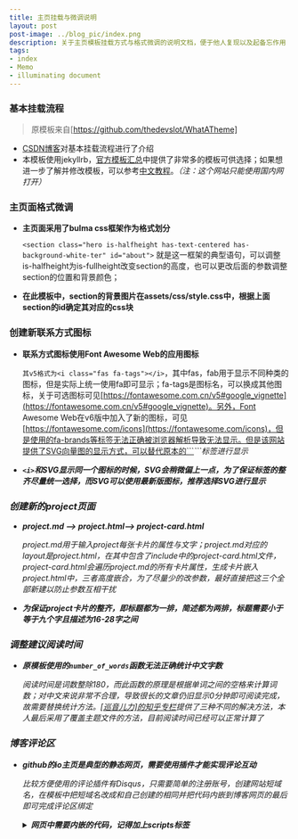 ```yaml
---
title: 主页挂载与微调说明
layout: post
post-image: ../blog_pic/index.png
description: 关于主页模板挂载方式与格式微调的说明文档，便于他人复现以及起备忘作用
tags:
- index
- Memo
- illuminating document
---
```

### 基本挂载流程
> 原模板来自[https://github.com/thedevslot/WhatATheme]

* [CSDN博客](https://blog.csdn.net/hohaizx/article/details/85066248)对基本挂载流程进行了介绍
* 本模板使用jekyllrb，[官方模板汇总](http://jekyllthemes.org/)中提供了非常多的模板可供选择；如果想进一步了解并修改模板，可以参考[中文教程](https://www.wenjiangs.com/doc/jekyll-home)。*（注：这个网站只能使用国内网打开）*

### 主页面格式微调
* **主页面采用了bulma css框架作为格式划分**


    ```<section class="hero is-halfheight has-text-centered has-background-white-ter" id="about">```
    就是这一框架的典型语句，可以调整is-halfheight为is-fullheight改变section的高度，也可以更改后面的参数调整section的位置和背景颜色；
    
* **在此模板中，section的背景图片在assets/css/style.css中，根据上面section的id确定其对应的css块**

### 创建新联系方式图标
* **联系方式图标使用Font Awesome Web的应用图标**

    ```其v5格式为<i class="fas fa-tags"></i>```，其中fas，fab用于显示不同种类的图标，但是实际上统一使用fa即可显示；fa-tags是图标名，可以换成其他图标，关于可选图标可见[https://fontawesome.com.cn/v5#google_vignette](https://fontawesome.com.cn/v5#google_vignette)。另外，Font Awesome Web在v6版中加入了新的图标，可见[https://fontawesome.com/icons](https://fontawesome.com/icons)，但是使用的fa-brands等标签无法正确被浏览器解析导致无法显示。但是该网站提供了SVG向量图的显示方式，可以替代原本的```<i>```标签进行显示

* **```<i>```和SVG显示同一个图标的时候，SVG会稍微偏上一点，为了保证标签的整齐尽量统一选择，而SVG可以使用最新版图标，推荐选择SVG进行显示**

### 创建新的project页面
* **project.md --> project.html--> project-card.html**

    project.md用于输入project每张卡片的属性与文字；project.md对应的layout是project.html，在其中包含了include中的project-card.html文件，project-card.html会遍历project.md的所有卡片属性，生成卡片嵌入project.html中，三者高度嵌合，为了尽量少的改参数，最好直接把这三个全部新建以防止参数互相干扰
* **为保证project卡片的整齐，即标题都为一排，简述都为两排，标题需要小于等于九个字且描述为16-28字之间**

### 调整建议阅读时间
* **原模板使用的```number_of_words```函数无法正确统计中文字数**

    阅读时间是词数整除180，而此函数的原理是根据单词之间的空格来计算词数；对中文来说非常不合理，导致很长的文章仍旧显示0分钟即可阅读完成，故需要替换统计方法。[[巡音儿力]的知乎专栏](https://zhuanlan.zhihu.com/p/433233271)提供了三种不同的解决方法，本人最后采用了覆盖主题文件的方法，目前阅读时间已经可以正常计算了

### 博客评论区
* **github的io主页是典型的静态网页，需要使用插件才能实现评论互动**

    比较方便使用的评论插件有Disqus，只需要简单的注册账号，创建网站短域名，在模板中把短域名改成和自己创建的相同并把代码内嵌到博客网页的最后即可完成评论区绑定

    <details><summary><b>网页中需要内嵌的代码，记得加上scripts标签</b></summary><pre><code>
  /**
   *  RECOMMENDED CONFIGURATION VARIABLES: EDIT AND UNCOMMENT THE SECTION BELOW TO INSERT DYNAMIC VALUES FROM YOUR PLATFORM OR CMS.
   *  LEARN WHY DEFINING THESE VARIABLES IS IMPORTANT: https://disqus.com/admin/universalcode/#configuration-variables*/
  /*
  var disqus_config = function () {
  this.page.url = PAGE_URL;  Replace PAGE_URL with your page's canonical URL variable
  this.page.identifier = PAGE_IDENTIFIER; Replace PAGE_IDENTIFIER with your page's unique identifier variable
  };
  */
  (function () { /* DON'T EDIT BELOW THIS LINE */
    var d = document,
      s = d.createElement('script');
    s.src = 'https://{{site.disqus-shortname}}.disqus.com/embed.js';
    s.setAttribute('data-timestamp', +new Date());
    (d.head || d.body).appendChild(s);
  })();
  </code></pre></details>

